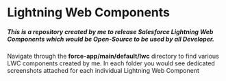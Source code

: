 # Lightning Web Components
##### This is a repository created by me to release Salesforce Lightning Web Components which would be Open-Source to be used by all Developer.

Navigate through the __force-app/main/default/lwc__ directory to find various LWC components created by me. In each folder you would see dedicated screenshots attached for each individual Lightning Web Component
